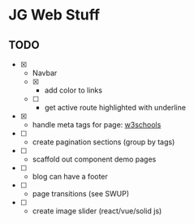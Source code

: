 # JG Web Stuff

## TODO
- [x] - Navbar
  - [x] - add color to links
  - [ ] - get active route highlighted with underline
- [x] - handle meta tags for page: [w3schools](https://www.w3schools.com/tags/tag_meta.asp)
- [ ] - create pagination sections (group by tags)
- [ ] - scaffold out component demo pages
- [ ] - blog can have a footer
- [ ] - page transitions (see SWUP)
- [ ] - create image slider (react/vue/solid js)

